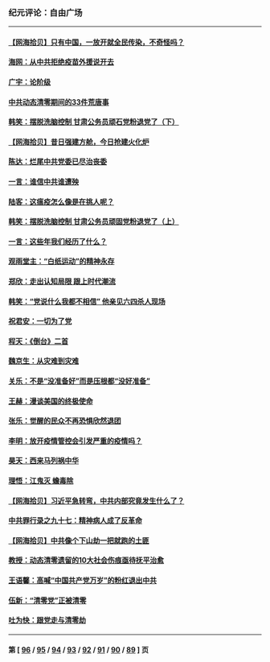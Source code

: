 ### 纪元评论：自由广场
---
#### [【网海拾贝】只有中国，一放开就全民传染，不奇怪吗？](../../pages/nsc993/n13891517.md) 
#### [海网：从中共拒绝疫苗外援说开去](../../pages/nsc993/n13891298.md) 
#### [广宇：论阶级](../../pages/nsc993/n13891286.md) 
#### [中共动态清零期间的33件荒唐事](../../pages/nsc993/n13891284.md) 
#### [韩笑：摆脱洗脑控制 甘肃公务员顽石党粉退党了（下）](../../pages/nsc993/n13891281.md) 
#### [【网海拾贝】昔日强建方舱，今日抢建火化炉](../../pages/nsc993/n13891015.md) 
#### [陈达：烂尾中共党委已尽治丧委](../../pages/nsc993/n13890847.md) 
#### [一言：谁信中共谁遭殃](../../pages/nsc993/n13890822.md) 
#### [陆客：这瘟疫怎么像是在挑人呢？](../../pages/nsc993/n13890706.md) 
#### [韩笑：摆脱洗脑控制 甘肃公务员顽固党粉退党了（上）](../../pages/nsc993/n13890297.md) 
#### [一言：这些年我们经历了什么？](../../pages/nsc993/n13890281.md) 
#### [观雨堂主：“白纸运动”的精神永存](../../pages/nsc993/n13889442.md) 
#### [郑欣：走出认知局限 跟上时代潮流](../../pages/nsc993/n13887826.md) 
#### [韩笑：“党说什么我都不相信” 他亲见六四杀人现场](../../pages/nsc993/n13887514.md) 
#### [祝君安：一切为了党](../../pages/nsc993/n13887500.md) 
#### [程天：《倒台》二首](../../pages/nsc993/n13887498.md) 
#### [魏京生：从灾难到灾难](../../pages/nsc993/n13887004.md) 
#### [关乐：不是“没准备好”而是压根都“没好准备”](../../pages/nsc993/n13886699.md) 
#### [王赫：漫谈美国的终极使命](../../pages/nsc993/n13886043.md) 
#### [张乐：觉醒的民众不再恐惧欣然退团](../../pages/nsc993/n13886032.md) 
#### [李明：放开疫情管控会引发严重的疫情吗？](../../pages/nsc993/n13886008.md) 
#### [昊天：西来马列祸中华](../../pages/nsc993/n13886007.md) 
#### [理悟：江鬼灭 蟾毒除](../../pages/nsc993/n13885990.md) 
#### [【网海拾贝】习近平急转弯，中共内部究竟发生什么了？](../../pages/nsc993/n13885590.md) 
#### [中共罪行录之九十七：精神病人成了反革命](../../pages/nsc993/n13885233.md) 
#### [【网海拾贝】中共像个下山劫一把就跑的土匪](../../pages/nsc993/n13884609.md) 
#### [教授：动态清零遗留的10大社会伤痕亟待抚平治愈](../../pages/nsc993/n13884584.md) 
#### [王语馨：高喊“中国共产党万岁”的粉红退出中共](../../pages/nsc993/n13884536.md) 
#### [伍新：“清零党”正被清零](../../pages/nsc993/n13884535.md) 
#### [吐为快：跟党走与清零劫](../../pages/nsc993/n13884487.md) 

---
#### 第 [ [96](./96.md) / [95](./95.md) / [94](./94.md) / [93](./93.md) / [92](./92.md) / [91](./91.md) / [90](./90.md) / [89](./89.md) ] 页
